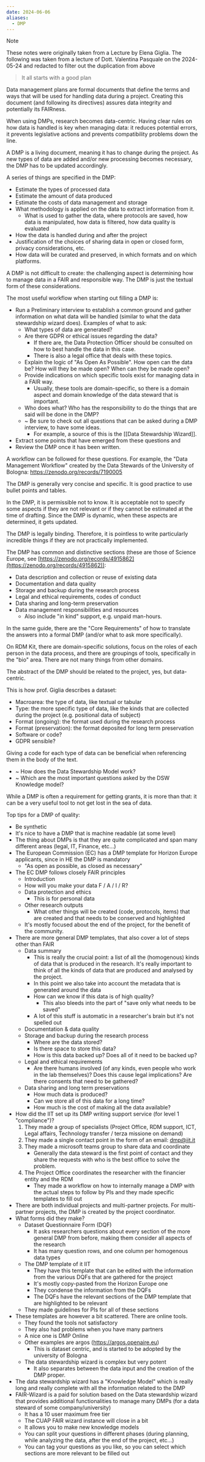 ```yaml
---
date: 2024-06-06
aliases:
  - DMP
---
```


> [!NOTE]
> These notes were originally taken from a Lecture by Elena Giglia.
> The following was taken from a lecture of Dott. Valentina Pasquale on the 2024-05-24 and redacted to filter out the duplication from above

> It all starts with a good plan


Data management plans are formal documents that define the terms and ways that will be used for handling data during a project. Creating this document (and following its directives) assures data integrity and potentially its FAIRness.

When using DMPs, research becomes data-centric. Having clear rules on how data is handled is key when managing data: it reduces potential errors, it prevents legislative actions and prevents compatibility problems down the line.

A DMP is a living document, meaning it has to change during the project. As new types of data are added and/or new processing becomes necessary, the DMP has to be updated accordingly.

A series of things are specified in the DMP:
- Estimate the types of processed data
- Estimate the amount of data produced
- Estimate the costs of data management and storage
- What methodology is applied on the data to extract information from it.
    - What is used to gather the data, where protocols are saved, how data is manipulated, how data is filtered, how data quality is evaluated
- How the data is handled during and after the project
- Justification of the choices of sharing data in open or closed form, privacy considerations, etc.
- How data will be curated and preserved, in which formats and on which platforms.

A DMP is not difficult to create: the challenging aspect is determining how to manage data in a FAIR and responsible way. The DMP is just the textual form of these considerations.

The most useful workflow when starting out filling a DMP is:
- Run a Preliminary interview to establish a common ground and gather information on what data will be handled (similar to what the data stewardship wizard does). Examples of what to ask:
    - What types of data are generated?
    - Are there GDPR or ethical issues regarding the data?
        - If there are, the Data Protection Officer should be consulted on how to best handle the data in this case.
        - There is also a legal office that deals with these topics.
    - Explain the logic of "As Open As Possible". How open can the data be? How will they be made open? When can they be made open?
    - Provide indications on which specific tools exist for managing data in a FAIR way.
        - Usually, these tools are domain-specific, so there is a domain aspect and domain knowledge of the data steward that is important.
    - Who does what? Who has the responsibility to do the things that are said will be done in the DMP?
    - ~ Be sure to check out all questions that can be asked during a DMP interview, to have some ideas.
        - For example, a source of this is the [[Data Stewardship Wizard]].
- Extract some points that have emerged from these questions and 
- Review the DMP once it has been written.

A workflow can be followed for these questions. For example, the "Data Management Workflow" created by the Data Stewards of the University of Bologna: https://zenodo.org/records/7190005

The DMP is generally very concise and specific. It is good practice to use bullet points and tables.

In the DMP, it is permissible not to know. It is acceptable not to specify some aspects if they are not relevant or if they cannot be estimated at the time of drafting. Since the DMP is dynamic, when these aspects are determined, it gets updated.

The DMP is legally binding. Therefore, it is pointless to write particularly incredible things if they are not practically implemented.

The DMP has common and distinctive sections (these are those of Science Europe, see [https://zenodo.org/records/4915862](https://zenodo.org/records/4915862)):
- Data description and collection or reuse of existing data
- Documentation and data quality
- Storage and backup during the research process
- Legal and ethical requirements, codes of conduct
- Data sharing and long-term preservation
- Data management responsibilities and resources
    - Also include "in kind" support, e.g. unpaid man-hours.

In the same guide, there are the "Core Requirements" of how to translate the answers into a formal DMP (and/or what to ask more specifically).

On RDM Kit, there are domain-specific solutions, focus on the roles of each person in the data process, and there are groupings of tools, specifically in the "bio" area. There are not many things from other domains.

The abstract of the DMP should be related to the project, yes, but data-centric.

This is how prof. Giglia describes a dataset:
- Macroarea: the type of data, like textual or tabular
- Type: the more specific type of data, like the kinds that are collected during the project (e.g. positional data of subject)
- Format (ongoing): the format used during the research process
- Format (preservation): the format deposited for long term preservation
- Software or code?
- GDPR sensible?

Giving a code for each type of data can be beneficial when referencing them in the body of the text.

- ~ How does the Data Stewardship Model work?
- ~ Which are the most important questions asked by the DSW Knowledge model?

While a DMP is often a requirement for getting grants, it is more than that: it can be a very useful tool to not get lost in the sea of data.

Top tips for a DMP of quality:
- Be synthetic
- It's nice to have a DMP that is machine readable (at some level)
- The thing about DMPs is that they are quite complicated and span many different areas (legal, IT, Finance, etc...)
- The European Commission (EC) has a DMP template for Horizon Europe applicants, since in HE the DMP is mandatory
    - "As open as possible, as closed as necessary"
- The EC DMP follows closely FAIR principles
    - Introduction
    - How will you make your data F / A / I / R?
    - Data protection and ethics
        - This is for personal data
    - Other research outputs
        - What other things will be created (code, protocols, items) that are created and that needs to be conserved and highlighted
    - It's mostly focused about the end of the project, for the benefit of the community.
- There are more general DMP templates, that also cover a lot of steps other than FAIR
    - Data summary
        - This is really the crucial point: a list of all the (homogenous) kinds of data that is produced in the research. It's really important to think of all the kinds of data that are produced and analysed by the project.
        - In this point we also take into account the metadata that is generated around the data
        - How can we know if this data is of high quality?
            - This also bleeds into the part of "save only what needs to be saved"
        - A lot of this stuff is automatic in a researcher's brain but it's not spelled out
    - Documentation & data quality
    - Storage and backup during the research process
        - Where are the data stored?
        - Is there space to store this data?
        - How is this data backed up? Does all of it need to be backed up?
    - Legal and ethical requirements
        - Are there humans involved (of any kinds, even people who work in the lab themselves)? Does this cause legal implications? Are there consents that need to be gathered?
    - Data sharing and long term preservations
        - How much data is produced?
        - Can we store all of this data for a long time?
        - How much is the cost of making all the data available?
- How did the IIT set up its DMP writing support service (for level 1 "compliance")?
    1. They made a group of specialists (Project Office, RDM support, ICT, Legal affairs, Technology transfer / terza missione on demand)
    2. They made a single contact point in the form of an email: dmp@iit.it
    3. They made a microsoft teams group to share data and coordinate
        - Generally the data steward is the first point of contact and they share the requests with who is the best office to solve the problem.
    4. The Project Office coordinates the researcher with the financier entity and the RDM
        - They made a workflow on how to internally manage a DMP with the actual steps to follow by PIs and they made specific templates to fill out
- There are both individual projects and multi-partner projects. For multi-partner projects, the DMP is created by the project coordinator.
- What forms did they make?
    - Dataset Questionnaire Form (DQF)
        - It asks researchers questions about every section of the more general DMP from before, making them consider all aspects of the research
        - It has many question rows, and one column per homogenous data types
    - The DMP template of it IIT
        - They have this template that can be edited with the information from the various DQFs that are gathered for the project
        - It's mostly copy-pasted from the Horizon Europe one
        - They condense the information from the DQFs
        - The DQFs have the relevant sections of the DMP template that are highlighted to be relevant
    - They made guidelines for PIs for all of these sections
- These templates are however a bit scattered. There are online tools.
    - They found the tools not satisfactory
    - They also had problems when you have many partners
    - A nice one is DMP Online
    - Other examples are argos (https://argos.openaire.eu)
        - This is dataset centric, and is started to be adopted by the university of Bologna
    - The data stewardship wizard is complex but very potent
        - It also separates between the data input and the creation of the DMP proper.
- The data stewardship wizard has a "Knowledge Model" which is really long and really complete with all the information related to the DMP
- FAIR-Wizard is a paid for solution based on the Data stewardship wizard that provides additional functionalities to manage many DMPs (for a data steward of some company/university)
    - It has a 10 user maximum free tier
    - The CUAP FAIR wizard instance will close in a bit
    - It allows you to make new knowledge models
    - You can split your questions in different phases (during planning, while analyzing the data, after the end of the project, etc...)
    - You can tag your questions as you like, so you can select which sections are more relevant to be filled out